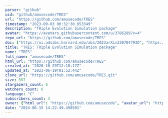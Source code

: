 ```yaml
---
parser: "github"
uid: "github/amusecode/TRES"
url: "https://github.com/amusecode/TRES"
timestamp: "2023-09-03 00:32:30.953349"
description: "TRiple Evolution Simulation package"
avatar: "https://avatars.githubusercontent.com/u/3786289?v=4"
repo_url: "https://github.com/amusecode/TRES"
doi: ["https://ui.adsabs.harvard.edu/abs/2023arXiv230704793D", "https://ui.adsabs.harvard.edu/abs/2016ComAC...3....6T", "https://ui.adsabs.harvard.edu/abs/2023ascl.soft09001T/abstract"]
title: "TRES: TRiple Evolution Simulation package"
name: "TRES"
full_name: "amusecode/TRES"
html_url: "https://github.com/amusecode/TRES"
created_at: "2020-10-29T12:18:17Z"
updated_at: "2023-06-19T01:52:44Z"
clone_url: "https://github.com/amusecode/TRES.git"
size: 557
stargazers_count: 6
watchers_count: 6
language: "C"
subscribers_count: 4
owner: {"html_url": "https://github.com/amusecode", "avatar_url": "https://avatars.githubusercontent.com/u/3786289?v=4", "login": "amusecode", "type": "Organization"}
date: "2024-06-15 14:22:49.498591"
---
```

